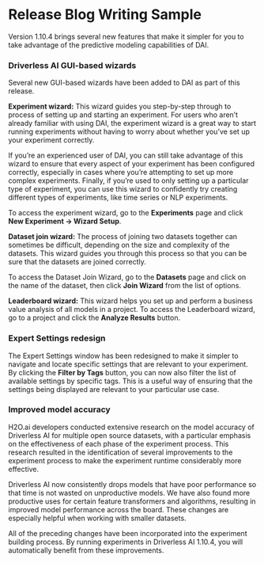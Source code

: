 # Release Blog Writing Sample

Version 1.10.4 brings several new features that make it simpler for you to take advantage of the predictive modeling capabilities of DAI.

### Driverless AI GUI-based wizards

Several new GUI-based wizards have been added to DAI as part of this release.

**Experiment wizard:** This wizard guides you step-by-step through to process of setting up and starting an experiment. For users who aren’t already familiar with using DAI, the experiment wizard is a great way to start running experiments without having to worry about whether you’ve set up your experiment correctly.

If you’re an experienced user of DAI, you can still take advantage of this wizard to ensure that every aspect of your experiment has been configured correctly, especially in cases where you’re attempting to set up more complex experiments. Finally, if you’re used to only setting up a particular type of experiment, you can use this wizard to confidently try creating different types of experiments, like time series or NLP experiments.

To access the experiment wizard, go to the **Experiments** page and click **New Experiment -> Wizard Setup**.

**Dataset join wizard:** The process of joining two datasets together can sometimes be difficult, depending on the size and complexity of the datasets. This wizard guides you through this process so that you can be sure that the datasets are joined correctly.

To access the Dataset Join Wizard, go to the **Datasets** page and click on the name of the dataset, then click **Join Wizard** from the list of options.

**Leaderboard wizard:** This wizard helps you set up and perform a business value analysis of all models in a project. To access the Leaderboard wizard, go to a project and click the **Analyze Results** button.

### Expert Settings redesign

The Expert Settings window has been redesigned to make it simpler to navigate and locate specific settings that are relevant to your experiment. By clicking the **Filter by Tags** button, you can now also filter the list of available settings by specific tags. This is a useful way of ensuring that the settings being displayed are relevant to your particular use case.

### Improved model accuracy

H2O.ai developers conducted extensive research on the model accuracy of Driverless AI for multiple open source datasets, with a particular emphasis on the effectiveness of each phase of the experiment process. This research resulted in the identification of several improvements to the experiment process to make the experiment runtime considerably more effective.

Driverless AI now consistently drops models that have poor performance so that time is not wasted on unproductive models. We have also found more productive uses for certain feature transformers and algorithms, resulting in improved model performance across the board. These changes are especially helpful when working with smaller datasets.

All of the preceding changes have been incorporated into the experiment building process. By running experiments in Driverless AI 1.10.4, you will automatically benefit from these improvements.

